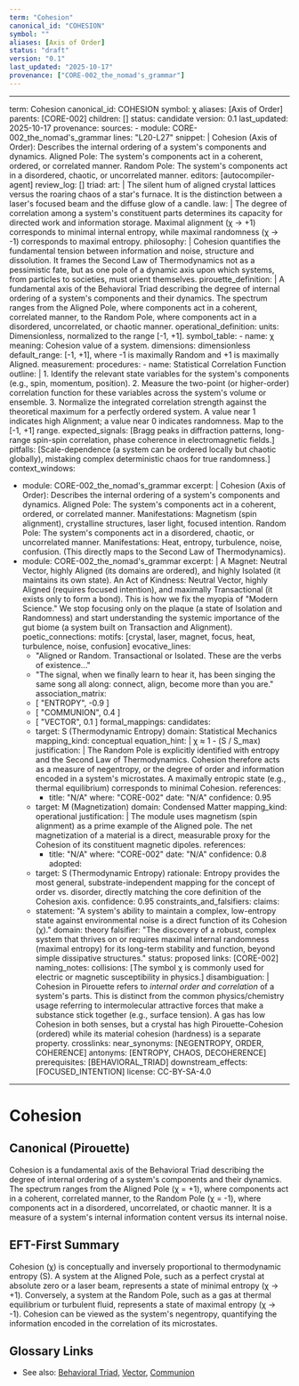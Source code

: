 ```yaml
---
term: "Cohesion"
canonical_id: "COHESION"
symbol: ""
aliases: [Axis of Order]
status: "draft"
version: "0.1"
last_updated: "2025-10-17"
provenance: ["CORE-002_the_nomad's_grammar"]
---
```


---
term: Cohesion
canonical_id: COHESION
symbol: χ
aliases: [Axis of Order]
parents: [CORE-002]
children: []
status: candidate
version: 0.1
last_updated: 2025-10-17
provenance:
  sources:
    - module: CORE-002_the_nomad's_grammar
      lines: "L20-L27"
      snippet: |
        Cohesion (Axis of Order): Describes the internal ordering of a system's components and dynamics.
        Aligned Pole: The system's components act in a coherent, ordered, or correlated manner.
        Random Pole: The system's components act in a disordered, chaotic, or uncorrelated manner.
  editors: [autocompiler-agent]
  review_log: []
triad:
  art: |
    The silent hum of aligned crystal lattices versus the roaring chaos of a star's furnace. It is the distinction between a laser's focused beam and the diffuse glow of a candle.
  law: |
    The degree of correlation among a system's constituent parts determines its capacity for directed work and information storage. Maximal alignment (χ → +1) corresponds to minimal internal entropy, while maximal randomness (χ → -1) corresponds to maximal entropy.
  philosophy: |
    Cohesion quantifies the fundamental tension between information and noise, structure and dissolution. It frames the Second Law of Thermodynamics not as a pessimistic fate, but as one pole of a dynamic axis upon which systems, from particles to societies, must orient themselves.
pirouette_definition: |
  A fundamental axis of the Behavioral Triad describing the degree of internal ordering of a system's components and their dynamics. The spectrum ranges from the Aligned Pole, where components act in a coherent, correlated manner, to the Random Pole, where components act in a disordered, uncorrelated, or chaotic manner.
operational_definition:
  units: Dimensionless, normalized to the range [-1, +1].
  symbol_table:
    - name: χ
      meaning: Cohesion value of a system.
      dimensions: dimensionless
      default_range: [-1, +1], where -1 is maximally Random and +1 is maximally Aligned.
  measurement:
    procedures:
      - name: Statistical Correlation Function
        outline: |
          1. Identify the relevant state variables for the system's components (e.g., spin, momentum, position).
          2. Measure the two-point (or higher-order) correlation function for these variables across the system's volume or ensemble.
          3. Normalize the integrated correlation strength against the theoretical maximum for a perfectly ordered system. A value near 1 indicates high Alignment; a value near 0 indicates randomness. Map to the [-1, +1] range.
        expected_signals: [Bragg peaks in diffraction patterns, long-range spin-spin correlation, phase coherence in electromagnetic fields.]
        pitfalls: [Scale-dependence (a system can be ordered locally but chaotic globally), mistaking complex deterministic chaos for true randomness.]
context_windows:
  - module: CORE-002_the_nomad's_grammar
    excerpt: |
      Cohesion (Axis of Order): Describes the internal ordering of a system's components and dynamics. Aligned Pole: The system's components act in a coherent, ordered, or correlated manner. Manifestations: Magnetism (spin alignment), crystalline structures, laser light, focused intention. Random Pole: The system's components act in a disordered, chaotic, or uncorrelated manner. Manifestations: Heat, entropy, turbulence, noise, confusion. (This directly maps to the Second Law of Thermodynamics).
  - module: CORE-002_the_nomad's_grammar
    excerpt: |
      A Magnet: Neutral Vector, highly Aligned (its domains are ordered), and highly Isolated (it maintains its own state). An Act of Kindness: Neutral Vector, highly Aligned (requires focused intention), and maximally Transactional (it exists only to form a bond). This is how we fix the myopia of "Modern Science." We stop focusing only on the plaque (a state of Isolation and Randomness) and start understanding the systemic importance of the gut biome (a system built on Transaction and Alignment).
poetic_connections:
  motifs: [crystal, laser, magnet, focus, heat, turbulence, noise, confusion]
  evocative_lines:
    - "Aligned or Random. Transactional or Isolated. These are the verbs of existence..."
    - "The signal, when we finally learn to hear it, has been singing the same song all along: connect, align, become more than you are."
  association_matrix:
    - [ "ENTROPY", -0.9 ]
    - [ "COMMUNION", 0.4 ]
    - [ "VECTOR", 0.1 ]
formal_mappings:
  candidates:
    - target: S (Thermodynamic Entropy)
      domain: Statistical Mechanics
      mapping_kind: conceptual
      equation_hint: |
        χ ≈ 1 - (S / S_max)
      justification: |
        The Random Pole is explicitly identified with entropy and the Second Law of Thermodynamics. Cohesion therefore acts as a measure of negentropy, or the degree of order and information encoded in a system's microstates. A maximally entropic state (e.g., thermal equilibrium) corresponds to minimal Cohesion.
      references:
        - title: "N/A"
          where: "CORE-002"
          date: "N/A"
      confidence: 0.95
    - target: M (Magnetization)
      domain: Condensed Matter
      mapping_kind: operational
      justification: |
        The module uses magnetism (spin alignment) as a prime example of the Aligned pole. The net magnetization of a material is a direct, measurable proxy for the Cohesion of its constituent magnetic dipoles.
      references:
        - title: "N/A"
          where: "CORE-002"
          date: "N/A"
      confidence: 0.8
  adopted:
    - target: S (Thermodynamic Entropy)
      rationale: Entropy provides the most general, substrate-independent mapping for the concept of order vs. disorder, directly matching the core definition of the Cohesion axis.
      confidence: 0.95
constraints_and_falsifiers:
  claims:
    - statement: "A system's ability to maintain a complex, low-entropy state against environmental noise is a direct function of its Cohesion (χ)."
      domain: theory
      falsifier: "The discovery of a robust, complex system that thrives on or requires maximal internal randomness (maximal entropy) for its long-term stability and function, beyond simple dissipative structures."
      status: proposed
      links: [CORE-002]
naming_notes:
  collisions: [The symbol χ is commonly used for electric or magnetic susceptibility in physics.]
  disambiguation: |
    Cohesion in Pirouette refers to *internal order and correlation* of a system's parts. This is distinct from the common physics/chemistry usage referring to intermolecular attractive forces that make a substance stick together (e.g., surface tension). A gas has low Cohesion in both senses, but a crystal has high Pirouette-Cohesion (ordered) while its material cohesion (hardness) is a separate property.
crosslinks:
  near_synonyms: [NEGENTROPY, ORDER, COHERENCE]
  antonyms: [ENTROPY, CHAOS, DECOHERENCE]
  prerequisites: [BEHAVIORAL_TRIAD]
  downstream_effects: [FOCUSED_INTENTION]
license: CC-BY-SA-4.0
---

# Cohesion

## Canonical (Pirouette)
Cohesion is a fundamental axis of the Behavioral Triad describing the degree of internal ordering of a system's components and their dynamics. The spectrum ranges from the Aligned Pole (χ = +1), where components act in a coherent, correlated manner, to the Random Pole (χ = -1), where components act in a disordered, uncorrelated, or chaotic manner. It is a measure of a system's internal information content versus its internal noise.

## EFT-First Summary
Cohesion (χ) is conceptually and inversely proportional to thermodynamic entropy (S). A system at the Aligned Pole, such as a perfect crystal at absolute zero or a laser beam, represents a state of minimal entropy (χ → +1). Conversely, a system at the Random Pole, such as a gas at thermal equilibrium or turbulent fluid, represents a state of maximal entropy (χ → -1). Cohesion can be viewed as the system's negentropy, quantifying the information encoded in the correlation of its microstates.

## Glossary Links
- See also: [Behavioral Triad](<#>), [Vector](<#>), [Communion](<#>)